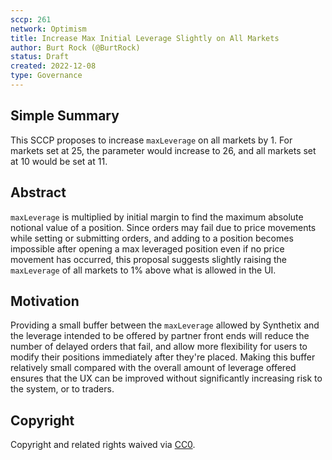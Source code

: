 ```yaml
---
sccp: 261
network: Optimism
title: Increase Max Initial Leverage Slightly on All Markets
author: Burt Rock (@BurtRock)
status: Draft
created: 2022-12-08
type: Governance
---
```


## Simple Summary

<!--"If you can't explain it simply, you don't understand it well enough." Provide a simplified and layman-accessible explanation of the SCCP.-->

This SCCP proposes to increase `maxLeverage` on all markets by 1. For markets set at 25, the parameter would increase to 26, and all markets set at 10 would be set at 11.

## Abstract

<!--A short (~200 word) description of the variable change proposed.-->

`maxLeverage` is multiplied by initial margin to find the maximum absolute notional value of a position. Since orders may fail due to price movements while setting or submitting orders, and adding to a position becomes impossible after opening a max leveraged position even if no price movement has occurred, this proposal suggests slightly raising the `maxLeverage` of all markets to 1% above what is allowed in the UI. 

## Motivation

<!--The motivation is critical for SCCPs that want to update variables within Synthetix. It should clearly explain why the existing variable is not incentive aligned. SCCP submissions without sufficient motivation may be rejected outright.-->

Providing a small buffer between the `maxLeverage` allowed by Synthetix and the leverage intended to be offered by partner front ends will reduce the number of delayed orders that fail, and allow more flexibility for users to modify their positions immediately after they're placed. Making this buffer relatively small compared with the overall amount of leverage offered ensures that the UX can be improved without significantly increasing risk to the system, or to traders.

## Copyright

Copyright and related rights waived via [CC0](https://creativecommons.org/publicdomain/zero/1.0/).
